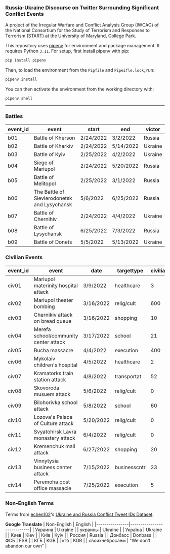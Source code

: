 ### Russia-Ukraine Discourse on Twitter Surrounding Significant Conflict Events

A project of the Irregular Warfare and Conflict Analysis Group (IWCAG) of the National Consortium for the Study of Terrorism and Responses to Terrorism (START) at the University of Maryland, College Park.

This repository uses [pipenv](https://github.com/pypa/pipenv) for environment and package management. It requires Python `3.11`. 
For setup, first install pipenv with pip:

```bash
pip install pipenv
```

Then, to load the environment from the `Pipfile` and `Pipeifle.lock`, run:

```bash
pipenv install
```

You can then activate the environment from the working directory with:

```bash
pipenv shell
```

---

### Battles

| event_id | event                                        | start     | end       | victor  |
|----------|----------------------------------------------|-----------|-----------|---------|
| b01      | Battle of Kherson                            | 2/24/2022 | 3/2/2022  | Russia  |
| b02      | Battle of Kharkiv                            | 2/24/2022 | 5/14/2022 | Ukraine |
| b03      | Battle of Kyiv                               | 2/25/2022 | 4/2/2022  | Ukraine |
| b04      | Siege of Mariupol                            | 2/24/2022 | 5/20/2022 | Russia  |
| b05      | Battle of Melitopol                          | 2/25/2022 | 3/1/2022  | Russia  |
| b06      | The Battle of Sievierodonetsk and Lysychansk | 5/6/2022  | 6/25/2022 | Russia  |
| b07      | Battle of Chernihiv                          | 2/24/2022 | 4/4/2022  | Ukraine |
| b08      | Battle of Lysychansk                         | 6/25/2022 | 7/3/2022  | Russia  |
| b09      | Battle of Donets                             | 5/5/2022  | 5/13/2022 | Ukraine |

### Civilian Events

| event_id | event                                 | date      | targettype   | civiliandeath |
|----------|---------------------------------------|-----------|--------------|---------------|
| civ01    | Mariupol materinity hospital attack   | 3/9/2022  | healthcare   | 3             |
| civ02    | Mariupol theater bombing              | 3/16/2022 | relig/cult   | 600           |
| civ03    | Chernikiv attack on bread queue       | 3/16/2022 | shopping     | 10            |
| civ04    | Merefa school/community center attack | 3/17/2022 | school       | 21            |
| civ05    | Bucha massacre                        | 4/4/2022  | execution    | 400           |
| civ06    | Mykolaiv children's hospital          | 4/5/2022  | healthcare   | 2             |
| civ07    | Kramatorks train station attack       | 4/8/2022  | transportat  | 52            |
| civ08    | Skovoroda musuem attack               | 5/6/2022  | relig/cult   | 0             |
| civ09    | Bilohorivka school  attack            | 5/8/2022  | school       | 60            |
| civ10    | Lozova's Palace of Culture attack     | 5/20/2022 | relig/cult   | 0             |
| civ11    | Svyatohirsk Lavra monastery attack    | 6/4/2022  | relig/cult   | 0             |
| civ12    | Kremenchuk mall attack                | 6/27/2022 | shopping     | 20            |
| civ13    | Vinnytysia business center attack     | 7/15/2022 | businesscntr | 23            |
| civ14    | Peremoha post office massacle         | 7/25/2022 | execution    | 5             |

### Non-English Terms
Terms from [echen102](https://github.com/echen102)'s [Ukraine and Russia Conflict Tweet IDs Dataset](https://github.com/echen102/ukraine-russia).

**Google Translate**
| Non-English    | English                    |
|----------------|----------------------------|
| Украина        | Ukraine                    |
| украины        | Ukraine                    |
| Україна        | Ukraine                    |
| Киев           | Kiev                       |
| Київ           | Kyiv                       |
| Россия         | Russia                     |
| Донбасс        | Donbass                    |
| ФСБ            | FSB                        |
| КГБ            | KGB                        |
| кгб            | KGB                        |
| своихнебросаем | "We don't abandon our own" |